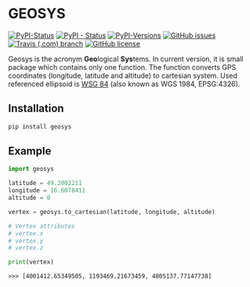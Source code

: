 # GEOSYS

[![PyPI-Status](https://img.shields.io/pypi/v/geosys.svg?style=flat-square)](https://pypi.org/project/geosys/)
[![PyPI - Status](https://img.shields.io/pypi/status/geosys?style=flat-square)](https://pypi.org/project/geosys/)
[![PyPI-Versions](https://img.shields.io/pypi/pyversions/geosys.svg?style=flat-square)](https://pypi.org/project/geosys/)
[![GitHub issues](https://img.shields.io/github/issues/ShadowCodeCz/geosys?style=flat-square)](https://github.com/ShadowCodeCz/geosys/issues)
[![Travis (.com) branch](https://img.shields.io/travis/com/ShadowCodeCz/geosys/master?style=flat-square)](https://travis-ci.com/ShadowCodeCz/geosys)
[![GitHub license](https://img.shields.io/github/license/ShadowCodeCz/geosys?style=flat-square)](https://github.com/ShadowCodeCz/geosys/blob/master/LICENSE)

Geosys is the acronym **Geo**logical **Sys**tems. In current version, it is small package which contains only one function.
The function converts GPS coordinates (longitude, latitude and altitude) to cartesian system. Used referenced ellipsoid is [WSG 84] (also known as WGS 1984, EPSG:4326).    


## Installation 
```python
pip install geosys
``` 

## Example
```python
import geosys 

latitude = 49.2002211
longitude = 16.6078411
altitude = 0

vertex = geosys.to_cartesian(latitude, longitude, altitude)

# Vertex attributes
# vertex.x
# vertex.y
# vertex.z

print(vertex)
``` 

```
>>> [4001412.65349505, 1193469.21673459, 4805137.77147738]
``` 



[WSG 84]: https://en.wikipedia.org/wiki/World_Geodetic_System